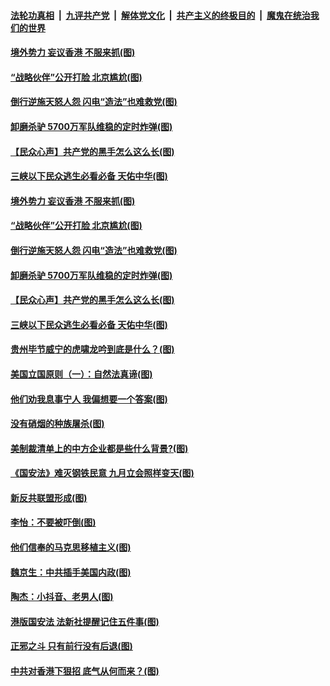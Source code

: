 

####  [法轮功真相](../../../../basic/blob/master/README.md?t=07041202) &nbsp;|&nbsp; [九评共产党](../../../../9ping.md/blob/master/README.md?t=07041202) &nbsp;|&nbsp; [解体党文化](../../../../jtdwh.md/blob/master/README.md?t=07041202)  &nbsp;|&nbsp; [共产主义的终极目的](../../../../gczydzjmd.md/blob/master/README.md?t=07041202) &nbsp;|&nbsp; [魔鬼在统治我们的世界](../../../../mgztzwmdsj.md/blob/master/README.md?t=07041202) 

#### [境外势力 妄议香港 不服来抓(图)](../pages/p4/938616.md?t=07041202) 

#### [“战略伙伴”公开打脸 北京尴尬(图)](../pages/p4/938610.md?t=07041202) 

#### [倒行逆施天怒人怨 闪电“造法”也难救党(图)](../pages/p4/938609.md?t=07041202) 

#### [卸磨杀驴 5700万军队维稳的定时炸弹(图)](../pages/p4/938607.md?t=07041202) 

#### [【民众心声】共产党的黑手怎么这么长(图)](../pages/p4/938456.md?t=07041202) 

#### [三峡以下民众逃生必看必备 天佑中华(图)](../pages/p4/938593.md?t=07041202) 

#### [境外势力 妄议香港 不服来抓(图)](../pages/p4/938616.md?t=07041202) 

#### [“战略伙伴”公开打脸 北京尴尬(图)](../pages/p4/938610.md?t=07041202) 

#### [倒行逆施天怒人怨 闪电“造法”也难救党(图)](../pages/p4/938609.md?t=07041202) 

#### [卸磨杀驴 5700万军队维稳的定时炸弹(图)](../pages/p4/938607.md?t=07041202) 

#### [【民众心声】共产党的黑手怎么这么长(图)](../pages/p4/938456.md?t=07041202) 

#### [三峡以下民众逃生必看必备 天佑中华(图)](../pages/p4/938593.md?t=07041202) 

#### [贵州毕节威宁的虎啸龙吟到底是什么？(图)](../pages/p4/938596.md?t=07041202) 

#### [美国立国原则（一）：自然法真谛(图)](../pages/p4/938484.md?t=07041202) 

#### [他们劝我息事宁人 我偏想要一个答案(图)](../pages/p4/938491.md?t=07041202) 

#### [没有硝烟的种族屠杀(图)](../pages/p4/938489.md?t=07041202) 

#### [美制裁清单上的中方企业都是些什么背景?(图)](../pages/p4/938486.md?t=07041202) 

#### [《国安法》难灭钢铁民意 九月立会照样变天(图)](../pages/p4/938485.md?t=07041202) 

#### [新反共联盟形成(图)](../pages/p4/938480.md?t=07041202) 

#### [李怡：不要被吓倒(图)](../pages/p4/938488.md?t=07041202) 

#### [他们信奉的马克思移植主义(图)](../pages/p4/938413.md?t=07041202) 

#### [魏京生：中共插手美国内政(图)](../pages/p4/938409.md?t=07041202) 

#### [陶杰：小抖音、老男人(图)](../pages/p4/938404.md?t=07041202) 

#### [港版国安法 法新社提醒记住五件事(图)](../pages/p4/938401.md?t=07041202) 

#### [正邪之斗 只有前行没有后退(图)](../pages/p4/938399.md?t=07041202) 

#### [中共对香港下狠招 底气从何而来？(图)](../pages/p4/938397.md?t=07041202) 

